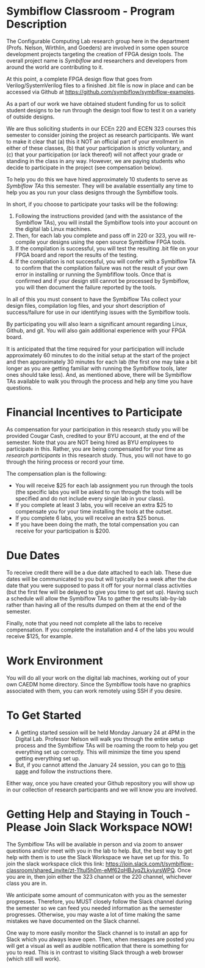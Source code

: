 # Symbiflow Classroom - Program Description
The Configurable Computing Lab research group here in the department (Profs. Nelson, Wirthlin, and Goeders) are involved in some open source development projects targeting the creation of FPGA design tools.  The overall project name is *Symbiflow* and researchers and developers from around the world are contributing to it.

At this point, a complete FPGA design flow that goes from Verilog/SystemVerilog files to a finished .bit file is now in place and can be accessed via Github at https://github.com/symbiflow/symbiflow-examples.

As a part of our work we have obtained student funding for us to solicit student designs to be run through the design tool flow to test it on a variety of outside designs.  

We are thus soliciting students in our ECEn 220 and ECEN 323 courses this semester to consider joining the project as research participants.  We want to make it clear that (a) this it NOT an official part of your enrollment in either of these classes, (b) that your participation is strictly voluntary, and (c) that your participation (or lack thereof) will not affect your grade or standing in the class in any way.  However, we are paying students who decide to participate in the project (see compensation below).

To help you do this we have hired approximately 10 students to serve as *Symbiflow TAs* this semester.  They will be available essentially any time to help you as you run your class designs through the Symbiflow tools.

In short, if you choose to participate your tasks will be the following:
1. Following the instructions provided (and with the assistance of the Symbiflow TAs), you will install the Symbiflow tools into your account on the digital lab Linux machines.  
2. Then, for each lab you complete and pass off in 220 or 323, you will re-compile your designs using the open source Symbiflow FPGA tools.
3. If the compilation is successful, you will test the resulting .bit file on your FPGA board and report the results of the testing.
4. If the compilation is not successful, you will confer with a Symbiflow TA to confirm that the compilation failure was not the result of your own error in installing or running the Symbfiflow tools.  Once that is confirmed and if your design still cannot be processed by Symbiflow, you will then document the failure reported by the tools.

In all of this you must consent to have the Symbiflow TAs collect your design files, compilation log files, and your short description of success/failure for use in our identifying issues with the Symbiflow tools.

By participating you will also learn a significant amount regarding Linux, Github, and git.  You will also gain additional experience with your FPGA board.

It is anticipated that the time required for your participation will include approximately 60 minutes to do the initial setup at the start of the project and then approximately 30 minutes for each lab (the first one may take a bit longer as you are getting familiar with running the Symbiflow tools, later ones should take less).  And, as mentioned above, there will be Symbiflow TAs available to walk you through the process and help any time you have questions. 

# Financial Incentives to Participate

As compensation for your participation in this research study you will be provided Cougar Cash, credited to your BYU account, at the end of the semester.  Note that you are NOT being hired as BYU employees to participate in this.  Rather, you are being compensated for your time as *research participants* in this research study.  Thus, you will not have to go through the hiring process or record your time.

The compensation plan is the following:
- You will receive $25 for each lab assignment you run through the tools (the specific labs you will be asked to run through the tools will be specified and do not include every single lab in your class).
- If you complete at least 3 labs, you will receive an extra $25 to compensate you for your time installing the tools at the outset.
- If you complete 6 labs, you will receive an extra $25 bonus.
- If you have been doing the math, the total compensation you can receive for your participation is $200.

# Due Dates
To receive credit there will be a due date attached to each lab. These due dates will be communicated to you but will typically be a week after the due date that you were supposed to pass it off for your normal class activities (but the first few will be delayed to give you time to get set up).  Having such a schedule will allow the Symbiflow TAs to gather the results lab-by-lab rather than having all of the results dumped on them at the end of the semester.

Finally, note that you need not complete all the labs to receive compensation.  If you complete the installation and 4 of the labs you would receive $125, for example.

# Work Environment
You will do all your work on the digital lab machines, working out of your own CAEDM home directory.  Since the Symbiflow tools have no graphics associated with them, you can work remotely using SSH if you desire.

# To Get Started
- A getting started session will be held Monday January 24 at 4PM in the Digital Lab.   Professor Nelson will walk you through the entire setup process and the Symbiflow TAs will be roaming the room to help you get everything set up correctly.  This will minimize the time you spend getting everything set up.
- But, if you cannot attend the January 24 session, you can go to [this page](../Setup_And_Tutorials/Step1_Creating_Repository.md) and follow the instructions there.  

Either way, once you have created your Github repository you will show up in our collection of research participants and we will know you are involved.

# Getting Help and Staying in Touch - Please Join Slack Workspace NOW!
The Symbiflow TAs will be available in person and via zoom to answer questions and/or meet with you in the lab to help.  But, the best way to get help with them is to use the Slack Workspace we have set up for this.  To join the slack workspace click this link: https://join.slack.com/t/symbiflow-classroom/shared_invite/zt-11tul5h0m-eMf62qHBJyqZLkyjursWPQ.   Once you are in, then join either the 323 channel or the 220 channel, whichever class you are in.

We anticipate some amount of communicaton with you as the semester progresses.  Therefore, you MUST closely follow the Slack channel during the semester so we can feed you needed information as the semester progresses.  Otherwise, you may waste a lot of time making the same mistakes we have documented on the Slack channel.

One way to more easily monitor the Slack channel is to install an app for Slack which you always leave open.  Then, when messages are posted you will get a visual as well as audible notification that there is something for you to read.  This is in contrast to visiting Slack through a web browser (which still will work).

